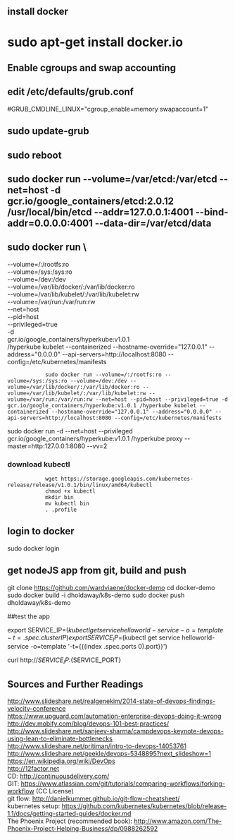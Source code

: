 ## install docker
# sudo apt-get install docker.io

## Enable cgroups and swap accounting
## edit /etc/defaults/grub.conf

#GRUB_CMDLINE_LINUX="cgroup_enable=memory swapaccount=1"

## sudo update-grub
## sudo reboot

## sudo docker run --volume=/var/etcd:/var/etcd --net=host -d gcr.io/google_containers/etcd:2.0.12 /usr/local/bin/etcd --addr=127.0.0.1:4001 --bind-addr=0.0.0.0:4001 --data-dir=/var/etcd/data

## sudo docker run \
--volume=/:/rootfs:ro \
--volume=/sys:/sys:ro \
--volume=/dev:/dev \
--volume=/var/lib/docker/:/var/lib/docker:ro \
--volume=/var/lib/kubelet/:/var/lib/kubelet:rw \
--volume=/var/run:/var/run:rw \
--net=host \
--pid=host \
--privileged=true \
-d \
gcr.io/google_containers/hyperkube:v1.0.1 \
/hyperkube kubelet --containerized --hostname-override="127.0.0.1" --address="0.0.0.0" --api-servers=http://localhost:8080 --config=/etc/kubernetes/manifests


                sudo docker run --volume=/:/rootfs:ro --volume=/sys:/sys:ro --volume=/dev:/dev --volume=/var/lib/docker/:/var/lib/docker:ro --volume=/var/lib/kubelet/:/var/lib/kubelet:rw --volume=/var/run:/var/run:rw --net=host --pid=host --privileged=true -d gcr.io/google_containers/hyperkube:v1.0.1 /hyperkube kubelet --containerized --hostname-override="127.0.0.1" --address="0.0.0.0" --api-servers=http://localhost:8080 --config=/etc/kubernetes/manifests

sudo docker run -d --net=host --privileged gcr.io/google_containers/hyperkube:v1.0.1 /hyperkube proxy --master=http:127.0.0.1:8080 --vv=2

### download kubectl

                wget https://storage.googleapis.com/kubernetes-release/release/v1.0.1/bin/linux/amd64/kubectl
                chmod +x kubectl
                mkdir bin
                mv kubectl bin
                . .profile

## login to docker

sudo docker login

## get nodeJS app from git, build and push

git clone https://github.com/wardviaene/docker-demo
cd docker-demo
sudo docker build -i dholdaway/k8s-demo
sudo docker push dholdaway/k8s-demo

##test the app

export SERVICE_IP=$(kubectl get service helloworld-service -o=template -t={{.spec.clusterIP}})  
export SERVICE_IP=$(kubectl get service helloworld-service -o=template '-t={{(index .spec.ports 0).port}}')  

curl http://${SERVICE_IP}:${SERVICE_PORT}

## Sources and Further Readings

http://www.slideshare.net/realgenekim/2014-state-of-devops-findings-velocity-conference  
https://www.upguard.com/automation-enterprise-devops-doing-it-wrong  
http://dev.mobify.com/blog/devops-101-best-practices/  
http://www.slideshare.net/sanjeev-sharma/campdevops-keynote-devops-using-lean-to-eliminate-bottlenecks  
http://www.slideshare.net/pritiman/intro-to-devops-14053761  
http://www.slideshare.net/geekle/devops-5348895?next_slideshow=1  
https://en.wikipedia.org/wiki/DevOps  
http://12factor.net  
CD: http://continuousdelivery.com/  
GIT: https://www.atlassian.com/git/tutorials/comparing-workflows/forking-workflow (CC License)  
git flow: http://danielkummer.github.io/git-flow-cheatsheet/  
kubernetes setup: https://github.com/kubernetes/kubernetes/blob/release-1.1/docs/getting-started-guides/docker.md  
The Phoenix Project (recommended book): http://www.amazon.com/The-Phoenix-Project-Helping-Business/dp/0988262592  
